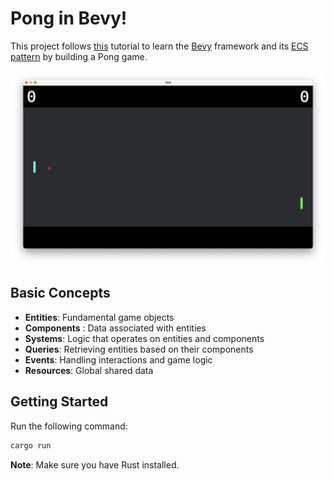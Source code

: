 # Pong in Bevy!

This project follows [this](https://taintedcoders.com/bevy/tutorials/pong-tutorial) tutorial to learn the [Bevy](https://bevyengine.org/) framework and its [ECS pattern](https://bevyengine.org/learn/quick-start/getting-started/ecs/) by building a Pong game.

![Demo](./public/demo.png)


## Basic Concepts

- **Entities**: Fundamental game objects
- **Components** : Data associated with entities
- **Systems**: Logic that operates on entities and components
- **Queries**: Retrieving entities based on their components
- **Events**: Handling interactions and game logic
- **Resources**: Global shared data

## Getting Started

Run the following command:

```sh
cargo run
```

**Note**: Make sure you have Rust installed.
